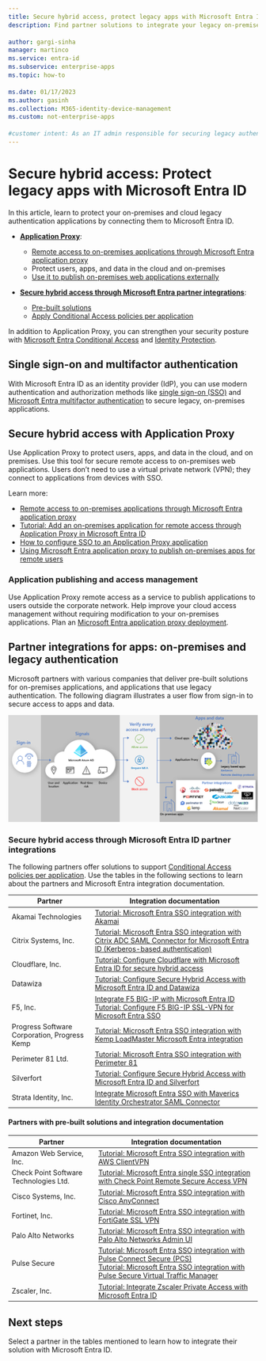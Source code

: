 ```yaml
---
title: Secure hybrid access, protect legacy apps with Microsoft Entra ID
description: Find partner solutions to integrate your legacy on-premises, public cloud, or private cloud applications with Microsoft Entra ID.

author: gargi-sinha
manager: martinco
ms.service: entra-id
ms.subservice: enterprise-apps
ms.topic: how-to

ms.date: 01/17/2023
ms.author: gasinh
ms.collection: M365-identity-device-management
ms.custom: not-enterprise-apps

#customer intent: As an IT admin responsible for securing legacy authentication applications, I want to learn how to protect these applications by connecting them to Microsoft Entra ID, so that I can ensure the security of both on-premises and cloud applications.
---
```

# Secure hybrid access: Protect legacy apps with Microsoft Entra ID

In this article, learn to protect your on-premises and cloud legacy authentication applications by connecting them to Microsoft Entra ID.

* **[Application Proxy](#secure-hybrid-access-with-application-proxy)**:
  * [Remote access to on-premises applications through Microsoft Entra application proxy](~/identity/app-proxy/application-proxy.md)
  * Protect users, apps, and data in the cloud and on-premises 
  * [Use it to publish on-premises web applications externally](~/identity/app-proxy/overview-what-is-app-proxy.md)
  
* **[Secure hybrid access through Microsoft Entra partner integrations](#partner-integrations-for-apps-on-premises-and-legacy-authentication)**:

  * [Pre-built solutions](#secure-hybrid-access-through-azure-ad-partner-integrations)
  * [Apply Conditional Access policies per application](secure-hybrid-access-integrations.md#apply-conditional-access-policies)
 
In addition to Application Proxy, you can strengthen your security posture with [Microsoft Entra Conditional Access](~/identity/conditional-access/overview.md) and [Identity Protection](~/id-protection/overview-identity-protection.md). 

<a name='single-sign-on-and-multi-factor-authentication'></a>

## Single sign-on and multifactor authentication

With Microsoft Entra ID as an identity provider (IdP), you can use modern authentication and authorization methods like [single sign-on (SSO)](what-is-single-sign-on.md) and [Microsoft Entra multifactor authentication](~/identity/authentication/concept-mfa-howitworks.md) to secure legacy, on-premises applications.

## Secure hybrid access with Application Proxy

Use Application Proxy to protect users, apps, and data in the cloud, and on premises. Use this tool for secure remote access to on-premises web applications. Users don’t need to use a virtual private network (VPN); they connect to applications from devices with SSO. 

Learn more:

* [Remote access to on-premises applications through Microsoft Entra application proxy](~/identity/app-proxy/application-proxy.md)
* [Tutorial: Add an on-premises application for remote access through Application Proxy in Microsoft Entra ID](~/identity/app-proxy/application-proxy-add-on-premises-application.md)
* [How to configure SSO to an Application Proxy application](~/identity/app-proxy/how-to-configure-sso.md)
* [Using Microsoft Entra application proxy to publish on-premises apps for remote users](~/identity/app-proxy/overview-what-is-app-proxy.md)

### Application publishing and access management

Use Application Proxy remote access as a service to publish applications to users outside the corporate network. Help improve your cloud access management without requiring modification to your on-premises applications. Plan an [Microsoft Entra application proxy deployment](~/identity/app-proxy/conceptual-deployment-plan.md).

## Partner integrations for apps: on-premises and legacy authentication

Microsoft partners with various companies that deliver pre-built solutions for on-premises applications, and applications that use legacy authentication. The following diagram illustrates a user flow from sign-in to secure access to apps and data.

   ![Diagram of secure hybrid access integrations and Application Proxy providing user access.](./media/secure-hybrid-access/secure-hybrid-access.png)

<a name='secure-hybrid-access-through-azure-ad-partner-integrations'></a>

<a name='secure-hybrid-access-through-microsoft-entra-partner-integrations'></a>

### Secure hybrid access through Microsoft Entra ID partner integrations


The following partners offer solutions to support [Conditional Access policies per application](secure-hybrid-access-integrations.md#apply-conditional-access-policies). Use the tables in the following sections to learn about the partners and Microsoft Entra integration documentation.

|Partner|Integration documentation|
|---|---|
|Akamai Technologies|[Tutorial: Microsoft Entra SSO integration with Akamai](~/identity/saas-apps/akamai-tutorial.md)|
|Citrix Systems, Inc.|[Tutorial: Microsoft Entra SSO integration with Citrix ADC SAML Connector for Microsoft Entra ID (Kerberos-based authentication)](~/identity/saas-apps/citrix-netscaler-tutorial.md)|
|Cloudflare, Inc.|[Tutorial: Configure Cloudflare with Microsoft Entra ID for secure hybrid access](cloudflare-integration.md)|
|Datawiza|[Tutorial: Configure Secure Hybrid Access with Microsoft Entra ID and Datawiza](./datawiza-configure-sha.md)|
|F5, Inc.|[Integrate F5 BIG-IP with Microsoft Entra ID](f5-integration.md)</br>[Tutorial: Configure F5 BIG-IP SSL-VPN for Microsoft Entra SSO](f5-passwordless-vpn.md)|
|Progress Software Corporation, Progress Kemp|[Tutorial: Microsoft Entra SSO integration with Kemp LoadMaster Microsoft Entra integration](~/identity/saas-apps/kemp-tutorial.md)|
|Perimeter 81 Ltd.|[Tutorial: Microsoft Entra SSO integration with Perimeter 81](~/identity/saas-apps/perimeter-81-tutorial.md)|
|Silverfort|[Tutorial: Configure Secure Hybrid Access with Microsoft Entra ID and Silverfort](silverfort-integration.md)|
|Strata Identity, Inc.|[Integrate Microsoft Entra SSO with Maverics Identity Orchestrator SAML Connector](~/identity/saas-apps/maverics-identity-orchestrator-saml-connector-tutorial.md)|

#### Partners with pre-built solutions and integration documentation

|Partner|Integration documentation|
|---|---|
|Amazon Web Service, Inc.|[Tutorial: Microsoft Entra SSO integration with AWS ClientVPN](~/identity/saas-apps/aws-clientvpn-tutorial.md)|
|Check Point Software Technologies Ltd.|[Tutorial: Microsoft Entra single SSO integration with Check Point Remote Secure Access VPN](~/identity/saas-apps/check-point-remote-access-vpn-tutorial.md)|
|Cisco Systems, Inc.|[Tutorial: Microsoft Entra SSO integration with Cisco AnyConnect](~/identity/saas-apps/cisco-anyconnect.md)|
|Fortinet, Inc.|[Tutorial: Microsoft Entra SSO integration with FortiGate SSL VPN](~/identity/saas-apps/fortigate-ssl-vpn-tutorial.md)|
|Palo Alto Networks|[Tutorial: Microsoft Entra SSO integration with Palo Alto Networks Admin UI](~/identity/saas-apps/paloaltoadmin-tutorial.md)|
|Pulse Secure|[Tutorial: Microsoft Entra SSO integration with Pulse Connect Secure (PCS)](~/identity/saas-apps/pulse-secure-pcs-tutorial.md)</br>[Tutorial: Microsoft Entra SSO integration with Pulse Secure Virtual Traffic Manager](~/identity/saas-apps/pulse-secure-virtual-traffic-manager-tutorial.md)|
|Zscaler, Inc.|[Tutorial: Integrate Zscaler Private Access with Microsoft Entra ID](~/identity/saas-apps/zscalerprivateaccess-tutorial.md)|

## Next steps 
Select a partner in the tables mentioned to learn how to integrate their solution with Microsoft Entra ID.
